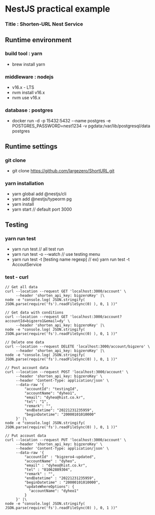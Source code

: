 # NestJS practical example
### Title : Shorten-URL Nest Service
### 

## Runtime environment
### build tool : yarn
* brew install yarn
### middleware : nodejs 
* v16.x - LTS
* nvm install v16.x
* nvm use v16.x
### database : postgres
* docker run -d -p 15432:5432 --name postgres -e POSTGRES_PASSWORD=nest1234 -v pgdata:/var/lib/postgresql/data postgres
 
## Runtime settings
### git clone
* git clone https://github.com/largezero/ShortURL.git
### yarn installation
* yarn global add @nestjs/cli
* yarn add @nestjs/typeorm pg
* yarn install
* yarn start // default port 3000

## Testing
### yarn run test
* yarn run test // all test run
* yarn run test -o --watch // use testing menu
* yarn run test -t \[testing name regexp] // ex) yarn run test -t AccoutService

### test - curl
```
// Get all data
curl --location --request GET 'localhost:3000/account' \
     --header 'shorten_api_key: bigzeroKey' |\
node -e "console.log( JSON.stringify( JSON.parse(require('fs').readFileSync(0) ), 0, 1 ))"

// Get data with conditions
curl --location --request GET 'localhost:3000/account?accountId=bigzero1&email=dy' \
     --header 'shorten_api_key: bigzeroKey' |\
node -e "console.log( JSON.stringify( JSON.parse(require('fs').readFileSync(0) ), 0, 1 ))"
     
// Delete one data
curl --location --request DELETE 'localhost:3000/account/bigzero' \
     --header 'shorten_api_key: bigzeroKey' |\
node -e "console.log( JSON.stringify( JSON.parse(require('fs').readFileSync(0) ), 0, 1 ))"

// Post account data
curl --location --request POST 'localhost:3000/account' \
     --header 'shorten_api_key: bigzeroKey' \
     --header 'Content-Type: application/json' \
     --data-raw '{
         "accountId": "testingId",
         "accountName": "dyheo1",
         "email": "dyheo@hist.co.kr",
         "tel": "1",
         "remark": "",
         "endDatetime": "20221231235959",
         "beginDatetime": "20000101010000"
     }' |\
node -e "console.log( JSON.stringify( JSON.parse(require('fs').readFileSync(0) ), 0, 1 ))"

// Put account data
curl --location --request PUT 'localhost:3000/account' \
     --header 'shorten_api_key: bigzeroKey' \
     --header 'Content-Type: application/json' \
     --data-raw '{
         "accountId" : "bigzero4-updated",
         "accountName" : "dyheo",
         "email" : "dyheo@hist.co.kr",
         "tel" : "01062889304",
         "remark" : "",
         "endDatetime" : "20221231235959",
         "beginDatetime" : "20000101010000",
         "updateWhereOptions": {
           "accountName": "dyheo1"
         }
     }' |\
node -e "console.log( JSON.stringify( JSON.parse(require('fs').readFileSync(0) ), 0, 1 ))"
```
